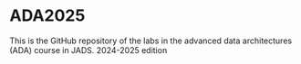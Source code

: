 # ADA2025
This is the GitHub repository of the labs in the advanced data architectures (ADA) course in JADS. 2024-2025 edition 
